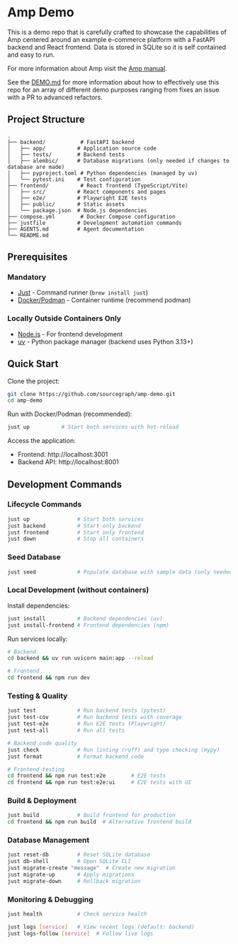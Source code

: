 # Amp Demo

This is a demo repo that is carefully crafted to showcase the capabilities of Amp centered around an example e-commerce platform with a FastAPI backend and React frontend. Data is stored in SQLite so it is self contained and easy to run.

For more information about Amp visit the [Amp manual](https://ampcode.com/manual).

See the [DEMO.md](DEMO.md) for more information about how to effectively use this repo for an array of different demo purposes ranging from fixes an issue with a PR to advanced refactors.

## Project Structure

```
.
├── backend/           # FastAPI backend
│   ├── app/          # Application source code
│   ├── tests/        # Backend tests
│   ├── alembic/      # Database migrations (only needed if changes to database are made)
│   ├── pyproject.toml # Python dependencies (managed by uv)
│   └── pytest.ini    # Test configuration
├── frontend/          # React frontend (TypeScript/Vite)
│   ├── src/          # React components and pages
│   ├── e2e/          # Playwright E2E tests
│   ├── public/       # Static assets
│   └── package.json  # Node.js dependencies
├── compose.yml        # Docker Compose configuration
├── justfile          # Development automation commands
├── AGENTS.md         # Agent documentation
└── README.md
```

## Prerequisites

### Mandatory

- [Just](https://github.com/casey/just) - Command runner (`brew install just`)
- [Docker/Podman](https://podman.io/) - Container runtime (recommend podman)

### Locally Outside Containers Only

- [Node.js](https://nodejs.org/) - For frontend development
- [uv](https://docs.astral.sh/uv/) - Python package manager (backend uses Python 3.13+)

## Quick Start

Clone the project:

```bash
git clone https://github.com/sourcegraph/amp-demo.git
cd amp-demo
```

Run with Docker/Podman (recommended):

```bash
just up          # Start both services with hot-reload
```

Access the application:

- Frontend: http://localhost:3001
- Backend API: http://localhost:8001

## Development Commands

### Lifecycle Commands

```bash
just up               # Start both services
just backend          # Start only backend
just frontend         # Start only frontend
just down             # Stop all containers
```

### Seed Database

```bash
just seed             # Populate database with sample data (only needed if database changes)
```

### Local Development (without containers)

Install dependencies:
```bash
just install          # Backend dependencies (uv)
just install-frontend # Frontend dependencies (npm)
```

Run services locally:
```bash
# Backend
cd backend && uv run uvicorn main:app --reload

# Frontend
cd frontend && npm run dev
```

### Testing & Quality

```bash
just test             # Run backend tests (pytest)
just test-cov         # Run backend tests with coverage
just test-e2e         # Run E2E tests (Playwright)
just test-all         # Run all tests

# Backend code quality
just check            # Run linting (ruff) and type checking (mypy)
just format           # Format backend code

# Frontend testing
cd frontend && npm run test:e2e        # E2E tests
cd frontend && npm run test:e2e:ui     # E2E tests with UI
```

### Build & Deployment

```bash
just build            # Build frontend for production
cd frontend && npm run build  # Alternative frontend build
```

### Database Management

```bash
just reset-db         # Reset SQLite database
just db-shell         # Open SQLite CLI
just migrate-create "message"  # Create new migration
just migrate-up       # Apply migrations
just migrate-down     # Rollback migration
```

### Monitoring & Debugging

```bash
just health           # Check service health

just logs [service]   # View recent logs (default: backend)
just logs-follow [service]  # Follow live logs
```
